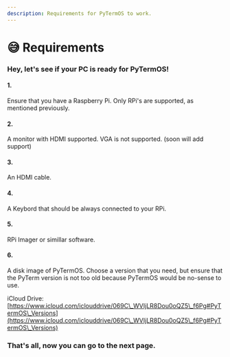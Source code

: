 ```yaml
---
description: Requirements for PyTermOS to work.
---
```


# 😅 Requirements

### Hey, let's see if your PC is ready for PyTermOS!

#### 1.

Ensure that you have a Raspberry Pi. Only RPi's are supported, as mentioned previously.

#### 2.

A monitor with HDMI supported. VGA is not supported. (soon will add support)

#### 3.

An HDMI cable.&#x20;

#### 4.

A Keybord that should be always connected to your RPi.

#### 5.&#x20;

RPi Imager or simillar software.

#### 6.

A disk image of PyTermOS. Choose a version that you need, but ensure that the PyTerm version is not too old because PyTermOS would be no-sense to use.

iCloud Drive: [https://www.icloud.com/iclouddrive/069C\_WVIjLR8Dou0oQZ5\_f6Pg#PyTermOS\_Versions](https://www.icloud.com/iclouddrive/069C\_WVIjLR8Dou0oQZ5\_f6Pg#PyTermOS\_Versions)

### That's all, now you can go to the next page.&#x20;
